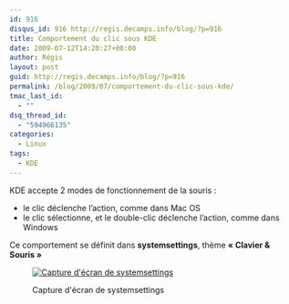 ```yaml
---
id: 916
disqus_id: 916 http://regis.decamps.info/blog/?p=916
title: Comportement du clic sous KDE
date: 2009-07-12T14:20:27+00:00
author: Régis
layout: post
guid: http://regis.decamps.info/blog/?p=916
permalink: /blog/2009/07/comportement-du-clic-sous-kde/
tmac_last_id:
  - ""
dsq_thread_id:
  - "594966135"
categories:
  - Linux
tags:
  - KDE
---
```

KDE accepte 2 modes de fonctionnement de la souris :

  * le clic déclenche l’action, comme dans Mac OS
  * le clic sélectionne, et le double-clic déclenche l’action, comme dans Windows

Ce comportement se définit dans **systemsettings**, thème **« Clavier & Souris »**<figure id="attachment_917" style="width: 350px" class="wp-caption alignnone">

[<img src="/blog/wp-content/uploads/2009/07/systemsettings-350x164.png" alt="Capture d&#039;écran de systemsettings" title="systemsettings" width="350" height="164" class="size-medium wp-image-917" srcset="/blog/wp-content/uploads/2009/07/systemsettings-350x164.png 350w, /blog/wp-content/uploads/2009/07/systemsettings-1024x480.png 1024w, /blog/wp-content/uploads/2009/07/systemsettings.png 1280w" sizes="(max-width: 350px) 100vw, 350px" />](/blog/wp-content/uploads/2009/07/systemsettings.png)<figcaption class="wp-caption-text">Capture d'écran de systemsettings</figcaption></figure>

